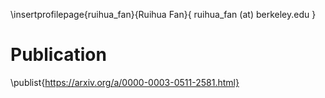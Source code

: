 \insertprofilepage{ruihua_fan}{Ruihua Fan}{ ruihua_fan (at) berkeley.edu }

# Publication

\publist{https://arxiv.org/a/0000-0003-0511-2581.html}
